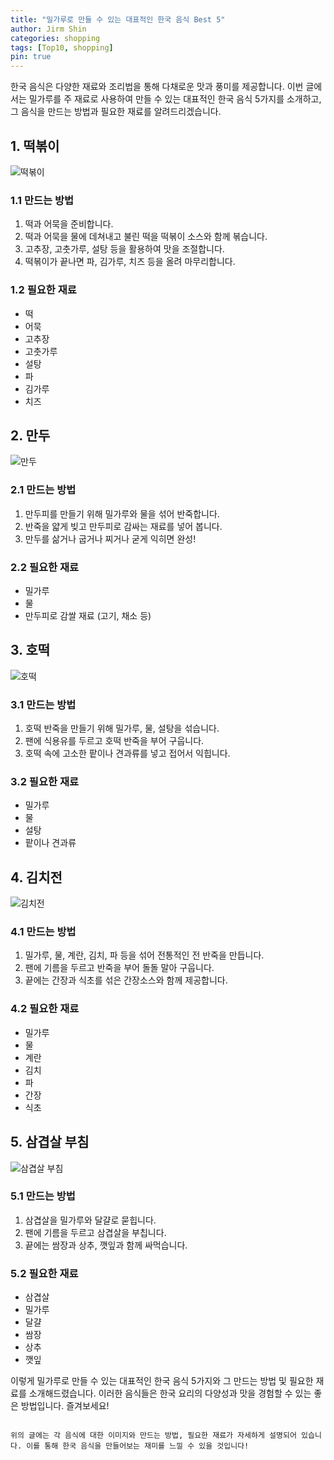 ```yaml
---
title: "밀가루로 만들 수 있는 대표적인 한국 음식 Best 5"
author: Jirm Shin
categories: shopping
tags: [Top10, shopping]
pin: true
---
```


한국 음식은 다양한 재료와 조리법을 통해 다채로운 맛과 풍미를 제공합니다. 이번 글에서는 밀가루를 주 재료로 사용하여 만들 수 있는 대표적인 한국 음식 5가지를 소개하고, 그 음식을 만드는 방법과 필요한 재료를 알려드리겠습니다.

## 1. 떡볶이

![떡볶이](https://source.unsplash.com/1600x900/?tteokbokki)

### 1.1 만드는 방법

1. 떡과 어묵을 준비합니다.
2. 떡과 어묵을 물에 데쳐내고 불린 떡을 떡볶이 소스와 함께 볶습니다.
3. 고추장, 고춧가루, 설탕 등을 활용하여 맛을 조절합니다.
4. 떡볶이가 끝나면 파, 김가루, 치즈 등을 올려 마무리합니다.

### 1.2 필요한 재료

- 떡
- 어묵
- 고추장
- 고춧가루
- 설탕
- 파
- 김가루
- 치즈

## 2. 만두

![만두](https://source.unsplash.com/1600x900/?mandu)

### 2.1 만드는 방법

1. 만두피를 만들기 위해 밀가루와 물을 섞어 반죽합니다.
2. 반죽을 얇게 빚고 만두피로 감싸는 재료를 넣어 봅니다.
3. 만두를 삶거나 굽거나 찌거나 굳게 익히면 완성!

### 2.2 필요한 재료

- 밀가루
- 물
- 만두피로 감쌀 재료 (고기, 채소 등)

## 3. 호떡

![호떡](https://source.unsplash.com/1600x900/?hotteok)

### 3.1 만드는 방법

1. 호떡 반죽을 만들기 위해 밀가루, 물, 설탕을 섞습니다.
2. 팬에 식용유를 두르고 호떡 반죽을 부어 구웁니다.
3. 호떡 속에 고소한 팥이나 견과류를 넣고 접어서 익힙니다.

### 3.2 필요한 재료

- 밀가루
- 물
- 설탕
- 팥이나 견과류

## 4. 김치전

![김치전](https://source.unsplash.com/1600x900/?kimchijeon)

### 4.1 만드는 방법

1. 밀가루, 물, 계란, 김치, 파 등을 섞어 전통적인 전 반죽을 만듭니다.
2. 팬에 기름을 두르고 반죽을 부어 돌돌 말아 구웁니다.
3. 끝에는 간장과 식초를 섞은 간장소스와 함께 제공합니다.

### 4.2 필요한 재료

- 밀가루
- 물
- 계란
- 김치
- 파
- 간장
- 식초

## 5. 삼겹살 부침

![삼겹살 부침](https://source.unsplash.com/1600x900/?samgyeopsal)

### 5.1 만드는 방법

1. 삼겹살을 밀가루와 달걀로 묻힙니다.
2. 팬에 기름을 두르고 삼겹살을 부칩니다.
3. 끝에는 쌈장과 상추, 깻잎과 함께 싸먹습니다.

### 5.2 필요한 재료

- 삼겹살
- 밀가루
- 달걀
- 쌈장
- 상추
- 깻잎

이렇게 밀가루로 만들 수 있는 대표적인 한국 음식 5가지와 그 만드는 방법 및 필요한 재료를 소개해드렸습니다. 이러한 음식들은 한국 요리의 다양성과 맛을 경험할 수 있는 좋은 방법입니다. 즐겨보세요!
```

위의 글에는 각 음식에 대한 이미지와 만드는 방법, 필요한 재료가 자세하게 설명되어 있습니다. 이를 통해 한국 음식을 만들어보는 재미를 느낄 수 있을 것입니다!
